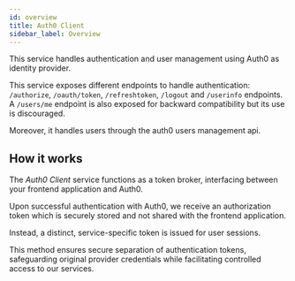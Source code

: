 ```yaml
---
id: overview
title: Auth0 Client
sidebar_label: Overview
---
```




This service handles authentication and user management using Auth0 as identity provider.

This service exposes different endpoints to handle authentication: `/authorize`, `/oauth/token`, `/refreshtoken`, `/logout` and `/userinfo` endpoints. A `/users/me` endpoint is also exposed for backward compatibility but its use is discouraged.

Moreover, it handles users through the auth0 users management api.

## How it works

The *Auth0 Client* service functions as a token broker, interfacing between your frontend application and Auth0.

Upon successful authentication with Auth0, we receive an authorization token which is securely stored and not shared with the frontend application.

Instead, a distinct, service-specific token is issued for user sessions. 

This method ensures secure separation of authentication tokens, safeguarding original provider credentials while facilitating controlled access to our services.
